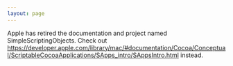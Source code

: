 ```yaml
---
layout: page
---
```


Apple has retired the documentation and project named SimpleScriptingObjects.
Check out https://developer.apple.com/library/mac/#documentation/Cocoa/Conceptual/ScriptableCocoaApplications/SApps_intro/SAppsIntro.html instead.
